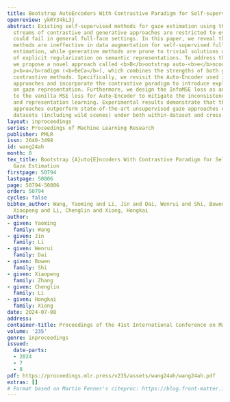 ```yaml
---
title: Bootstrap AutoEncoders With Contrastive Paradigm for Self-supervised Gaze Estimation
openreview: ykRY34kL3j
abstract: Existing self-supervised methods for gaze estimation using the dominant
  streams of contrastive and generative approaches are restricted to eye images and
  could fail in general full-face settings. In this paper, we reveal that contrastive
  methods are ineffective in data augmentation for self-supervised full-face gaze
  estimation, while generative methods are prone to trivial solutions due to the absence
  of explicit regularization on semantic representations. To address this challenge,
  we propose a novel approach called <b>B</b>ootstrap auto-<b>e</b>ncoders with <b>C</b>ontrastive
  p<b>a</b>radigm (<b>BeCa</b>), which combines the strengths of both generative and
  contrastive methods. Specifically, we revisit the Auto-Encoder used in generative
  approaches and incorporate the contrastive paradigm to introduce explicit regularization
  on gaze representation. Furthermore, we design the InfoMSE loss as an alternative
  to the vanilla MSE loss for Auto-Encoder to mitigate the inconsistency between reconstruction
  and representation learning. Experimental results demonstrate that the proposed
  approaches outperform state-of-the-art unsupervised gaze approaches on extensive
  datasets (including wild scenes) under both within-dataset and cross-dataset protocols.
layout: inproceedings
series: Proceedings of Machine Learning Research
publisher: PMLR
issn: 2640-3498
id: wang24ah
month: 0
tex_title: Bootstrap {A}uto{E}ncoders With Contrastive Paradigm for Self-supervised
  Gaze Estimation
firstpage: 50794
lastpage: 50806
page: 50794-50806
order: 50794
cycles: false
bibtex_author: Wang, Yaoming and Li, Jin and Dai, Wenrui and Shi, Bowen and Zhang,
  Xiaopeng and Li, Chenglin and Xiong, Hongkai
author:
- given: Yaoming
  family: Wang
- given: Jin
  family: Li
- given: Wenrui
  family: Dai
- given: Bowen
  family: Shi
- given: Xiaopeng
  family: Zhang
- given: Chenglin
  family: Li
- given: Hongkai
  family: Xiong
date: 2024-07-08
address:
container-title: Proceedings of the 41st International Conference on Machine Learning
volume: '235'
genre: inproceedings
issued:
  date-parts:
  - 2024
  - 7
  - 8
pdf: https://proceedings.mlr.press/v235/assets/wang24ah/wang24ah.pdf
extras: []
# Format based on Martin Fenner's citeproc: https://blog.front-matter.io/posts/citeproc-yaml-for-bibliographies/
---
```

